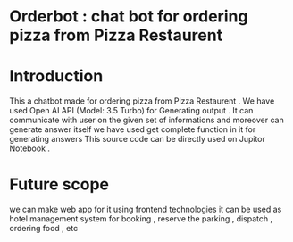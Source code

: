 # Orderbot : chat bot for ordering pizza from Pizza Restaurent 

# Introduction 

This a chatbot made for ordering pizza from Pizza Restaurent . 
We have used Open AI API (Model: 3.5 Turbo) for Generating output .
It can communicate with user on the given set of informations and moreover can generate answer itself 
we have used get complete function in it for generating answers 
This source code can be directly used on Jupitor Notebook .


# Future scope

we can make web app for it using frontend technologies 
it can be used as hotel management system for booking , reserve the parking , dispatch , ordering food , etc 
